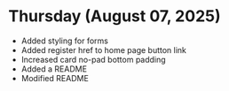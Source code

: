 # Thursday (August 07, 2025)

- Added styling for forms
- Added register href to home page button link
- Increased card no-pad bottom padding
- Added a README
- Modified README

